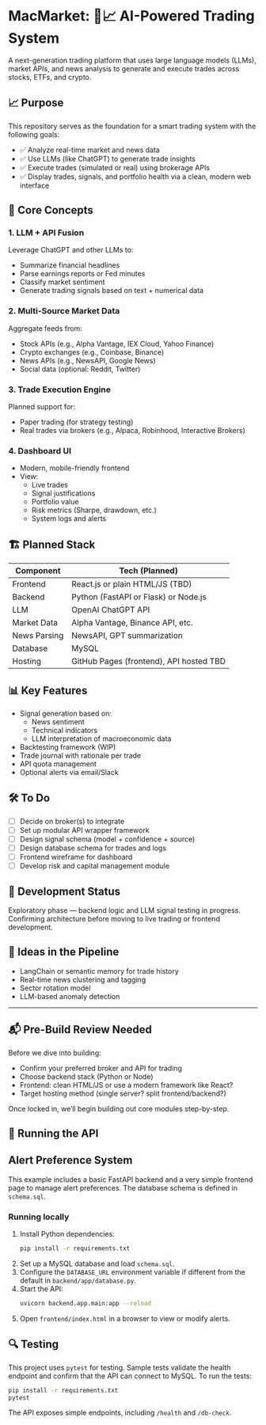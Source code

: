 # MacMarket: 🧠📈 AI-Powered Trading System

A next-generation trading platform that uses large language models (LLMs), market APIs, and news analysis to generate and execute trades across stocks, ETFs, and crypto.

## 📈 Purpose

This repository serves as the foundation for a smart trading system with the following goals:

- ✅ Analyze real-time market and news data
- ✅ Use LLMs (like ChatGPT) to generate trade insights
- ✅ Execute trades (simulated or real) using brokerage APIs
- ✅ Display trades, signals, and portfolio health via a clean, modern web interface

## 🧠 Core Concepts

### 1. **LLM + API Fusion**
Leverage ChatGPT and other LLMs to:
- Summarize financial headlines
- Parse earnings reports or Fed minutes
- Classify market sentiment
- Generate trading signals based on text + numerical data

### 2. **Multi-Source Market Data**
Aggregate feeds from:
- Stock APIs (e.g., Alpha Vantage, IEX Cloud, Yahoo Finance)
- Crypto exchanges (e.g., Coinbase, Binance)
- News APIs (e.g., NewsAPI, Google News)
- Social data (optional: Reddit, Twitter)

### 3. **Trade Execution Engine**
Planned support for:
- Paper trading (for strategy testing)
- Real trades via brokers (e.g., Alpaca, Robinhood, Interactive Brokers)

### 4. **Dashboard UI**
- Modern, mobile-friendly frontend
- View:
  - Live trades
  - Signal justifications
  - Portfolio value
  - Risk metrics (Sharpe, drawdown, etc.)
  - System logs and alerts

## 🏗️ Planned Stack
| Component    | Tech (Planned)                          |
|--------------|-----------------------------------------|
| Frontend     | React.js or plain HTML/JS (TBD)         |
| Backend      | Python (FastAPI or Flask) or Node.js    |
| LLM          | OpenAI ChatGPT API                      |
| Market Data  | Alpha Vantage, Binance API, etc.        |
| News Parsing | NewsAPI, GPT summarization              |
| Database     | MySQL                      |
| Hosting      | GitHub Pages (frontend), API hosted TBD |

## 📊 Key Features
- Signal generation based on:
  - News sentiment
  - Technical indicators
  - LLM interpretation of macroeconomic data
- Backtesting framework (WIP)
- Trade journal with rationale per trade
- API quota management
- Optional alerts via email/Slack

## 🛠️ To Do
- [ ] Decide on broker(s) to integrate
- [ ] Set up modular API wrapper framework
- [ ] Design signal schema (model + confidence + source)
- [ ] Design database schema for trades and logs
- [ ] Frontend wireframe for dashboard
- [ ] Develop risk and capital management module

## 🚧 Development Status
Exploratory phase — backend logic and LLM signal testing in progress. Confirming architecture before moving to live trading or frontend development.

## 🧠 Ideas in the Pipeline
- LangChain or semantic memory for trade history
- Real-time news clustering and tagging
- Sector rotation model
- LLM-based anomaly detection

---

## 📬 Pre-Build Review Needed

Before we dive into building:
- Confirm your preferred broker and API for trading
- Choose backend stack (Python or Node)
- Frontend: clean HTML/JS or use a modern framework like React?
- Target hosting method (single server? split frontend/backend?)

Once locked in, we’ll begin building out core modules step-by-step.

## 🚀 Running the API
## Alert Preference System

This example includes a basic FastAPI backend and a very simple frontend page to manage alert preferences. The database schema is defined in `schema.sql`.

### Running locally
1. Install Python dependencies:
   ```bash
   pip install -r requirements.txt
   ```
2. Set up a MySQL database and load `schema.sql`.
3. Configure the `DATABASE_URL` environment variable if different from the default in `backend/app/database.py`.
4. Start the API:
   ```bash
   uvicorn backend.app.main:app --reload
   ```
5. Open `frontend/index.html` in a browser to view or modify alerts.

## 🔍 Testing
This project uses `pytest` for testing. Sample tests validate the
health endpoint and confirm that the API can connect to MySQL.
To run the tests:

```bash
pip install -r requirements.txt
pytest
```

The API exposes simple endpoints, including `/health` and `/db-check`.
